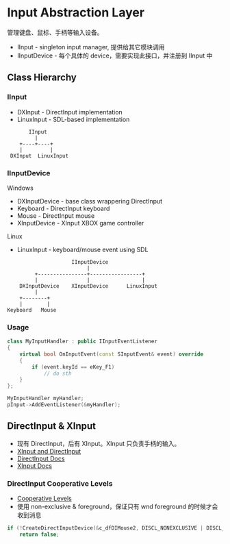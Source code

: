 # Input Abstraction Layer

管理键盘、鼠标、手柄等输入设备。

 * IInput - singleton input manager, 提供给其它模块调用
 * IInputDevice - 每个具体的 device，需要实现此接口，并注册到 IInput 中


## Class Hierarchy

### IInput

 * DXInput - DirectInput implementation
 * LinuxInput - SDL-based implementation

```
       IInput
         |
    +----+----+
    |         |
 DXInput  LinuxInput
```

### IInputDevice

Windows

 * DXInputDevice - base class wrappering DirectInput
 * Keyboard - DirectInput keyboard
 * Mouse - DirectInput mouse
 * XInputDevice - XInput XBOX game controller

Linux

 * LinuxInput - keyboard/mouse event using SDL

```
                     IInputDevice
                          |
         +----------------+-----------------+
         |                |                 |
    DXInputDevice    XInputDevice      LinuxInput
         |
    +--------+
    |        |
Keyboard   Mouse
```

### Usage

```C++
class MyInputHandler : public IInputEventListener
{
	virtual bool OnInputEvent(const SInputEvent& event) override
	{
		if (event.keyId == eKey_F1)
			// do sth
	}
};

MyInputHandler myHandler;
pInput->AddEventListener(&myHandler);
```


## DirectInput & XInput

 * 现有 DirectInput，后有 XInput。XInput 只负责手柄的输入。
 * [XInput and DirectInput][1]
 * [DirectInput Docs][2]
 * [XInput Docs][3]

### DirectInput Cooperative Levels

 * [Cooperative Levels][4]
 * 使用 non-exclusive & foreground，保证只有 wnd foreground 的时候才会收到消息

```C++
if (!CreateDirectInputDevice(&c_dfDIMouse2, DISCL_NONEXCLUSIVE | DISCL_FOREGROUND, 4096))
    return false;
```


[1]:https://docs.microsoft.com/en-us/windows/win32/xinput/xinput-and-directinput
[2]:https://docs.microsoft.com/en-us/previous-versions/windows/desktop/ee416842(v=vs.85)
[3]:https://docs.microsoft.com/en-us/windows/win32/xinput/xinput-game-controller-apis-portal
[4]:https://docs.microsoft.com/en-us/previous-versions/windows/desktop/ee416848(v=vs.85)
